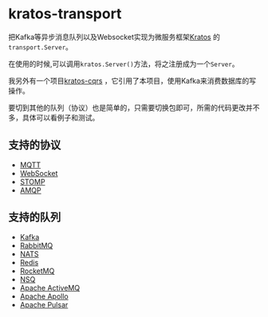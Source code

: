 # kratos-transport

把Kafka等异步消息队列以及Websocket实现为微服务框架[Kratos](https://go-kratos.dev/docs/) 的`transport.Server`。

在使用的时候,可以调用`kratos.Server()`方法，将之注册成为一个`Server`。

我另外有一个项目[kratos-cqrs](https://github.com/tx7do/kratos-cqrs) ，它引用了本项目，使用Kafka来消费数据库的写操作。

要切到其他的队列（协议）也是简单的，只需要切换包即可，所需的代码更改并不多，具体可以看例子和测试。

## 支持的协议

- [MQTT](https://mqtt.org/)
- [WebSocket](https://zh.wikipedia.org/zh-hant/WebSocket)
- [STOMP](https://stomp.github.io/)
- [AMQP](https://www.amqp.org/)

## 支持的队列

- [Kafka](https://kafka.apache.org/)
- [RabbitMQ](https://www.rabbitmq.com/)
- [NATS](https://nats.io/)
- [Redis](https://redis.io/)
- [RocketMQ](https://rocketmq.apache.org/)
- [NSQ](https://nsq.io/)
- [Apache ActiveMQ](http://activemq.apache.org)
- [Apache Apollo](http://activemq.apache.org/apollo)
- [Apache Pulsar](https://pulsar.apache.org/)
